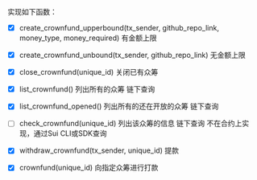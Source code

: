 实现如下函数：

- [x] create_crownfund_upperbound(tx_sender, github_repo_link, money_type, money_required) 有金额上限

- [x] create_crownfund_unbound(tx_sender, github_repo_link) 无金额上限

- [x] close_crownfund(unique_id) 关闭已有众筹

- [x] list_crownfund() 列出所有的众筹 链下查询

- [x] list_crownfund_opened() 列出所有的还在开放的众筹 链下查询

- [ ] check_crownfund(unique_id) 列出该众筹的信息  链下查询 不在合约上实现，通过Sui CLI或SDK查询

- [x] withdraw_crownfund(tx_sender, unique_id) 提款

- [x] crownfund(unique_id) 向指定众筹进行打款

